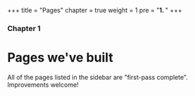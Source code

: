 +++
title = "Pages"
chapter = true
weight = 1
pre = "<b>1. </b>"
+++

### Chapter 1

# Pages we've built

All of the pages listed in the sidebar are "first-pass complete".  Improvements welcome!
